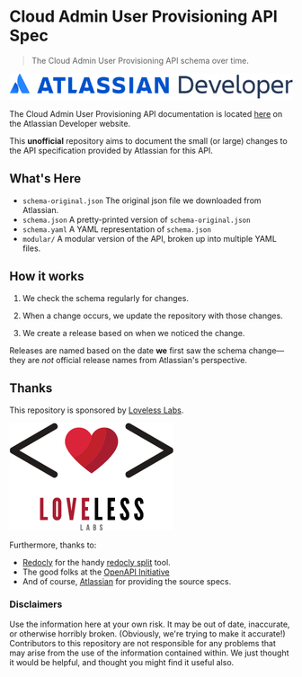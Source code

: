 # Cloud Admin User Provisioning API Spec

> The Cloud Admin User Provisioning API schema over time.

![Atlassian Developer](assets/logo-gradient-blue-developer.png)

The Cloud Admin User Provisioning API documentation is located [here](https://developer.atlassian.com/cloud/admin/user-provisioning/rest/intro/) on the Atlassian Developer website.

This **unofficial** repository aims to document the small (or large) changes to the API specification provided by Atlassian for this API.

## What's Here

* `schema-original.json`
  The original json file we downloaded from Atlassian.
* `schema.json`
  A pretty-printed version of `schema-original.json`
* `schema.yaml`
  A YAML representation of `schema.json`
* `modular/`
  A modular version of the API, broken up into multiple YAML files.

## How it works

1. We check the schema regularly for changes.

2. When a change occurs, we update the repository with those changes.

3. We create a release based on when we noticed the change.

Releases are named based on the date **we** first saw the schema change—they are *not* official release names from Atlassian's perspective.

## Thanks

This repository is sponsored by [Loveless Labs](https://lovelesslabs.com).

![Loveless Labs](assets/loveless-labs-big-transparent.png)

Furthermore, thanks to:

* [Redocly](https://redocly.com/) for the handy [redocly split](https://redocly.com/docs/cli/commands/split/) tool.
* The good folks at the [OpenAPI Initiative](https://www.openapis.org/)
* And of course, [Atlassian](https://developer.atlassian.com/) for providing the source specs.

### Disclaimers

Use the information here at your own risk. It may be out of date, inaccurate, or otherwise horribly broken. (Obviously, we're trying to make it accurate!) Contributors to this repository are not responsible for any problems that may arise from the use of the information contained within. We just thought it would be helpful, and thought you might find it useful also.
